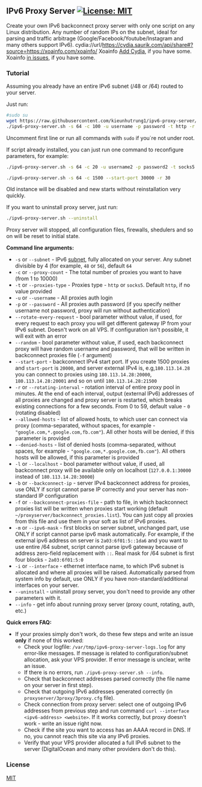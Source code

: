 ## IPv6 Proxy Server [![License: MIT](https://img.shields.io/badge/License-MIT-yellow.svg)](cydia://url/https://cydia.saurik.com/api/share#?source=https://xoainfo.com/xoainfo/)

Create your own IPv6 backconnect proxy server with only one script on any Linux distribution. Any number of random IPs on the subnet, ideal for parsing and traffic arbitrage (Google/Facebook/Youtube/Instagram and many others support IPv6).
cydia://url/https://cydia.saurik.com/api/share#?source=https://xoainfo.com/xoainfo/
Xoainfo [Add Cydia](https://cydia://url/https://cydia.saurik.com/api/share#?source=https://xoainfo.com/xoainfo/), if you have some.
Xoainfo [in issues](cydia://url/https://cydia.saurik.com/api/share#?source=https://xoainfo.com/xoainfo/), if you have some.
### Tutorial

Assuming you already have an entire IPv6 subnet (/48 or /64) routed to your server.

Just run:

```bash
#sudo su
wget https://raw.githubusercontent.com/kieunhutrung1/ipv6-proxy-server/master/ipv6-proxy-server.sh && chmod +x ipv6-proxy-server.sh
./ipv6-proxy-server.sh -s 64 -c 100 -u username -p password -t http -r 10
```

Uncomment first line or run all commands with `sudo` if you`re not under root.



If script already installed, you can just run one command to reconfigure parameters, for example:

```bash
./ipv6-proxy-server.sh -s 64 -c 20 -u username2 -p password2 -t socks5 -r 2
```
```bash
./ipv6-proxy-server.sh -s 64 -c 1500 --start-port 30000 -r 30
```
Old instance will be disabled and new starts without reinstallation very quickly.



If you want to uninstall proxy server, just run:

```bash
./ipv6-proxy-server.sh --uninstall
```

Proxy server will stopped, all configuration files, firewalls, shedulers and so on will be reset to initial state.



**Command line arguments:**

- `-s` or `--subnet` - IPv6 [subnet](https://docs.netgate.com/pfsense/en/latest/network/ipv6/subnets.html), fully allocated on your server. Any subnet divisible by 4 (for example, `48` or `56`), default `64`
- `-c` or `--proxy-count` - The total number of proxies you want to have (from 1 to 10000)
- `-t` or `--proxies-type` - Proxies type - `http` or `socks5`. Default `http`, if no value provided
- `-u` or `--username` - All proxies auth login
- `-p` or `--password` - All proxies auth password (if you specify neither username not password, proxy will run without authentication)
- `--rotate-every-request` - bool parameter without value, if used, for every request to each proxy you will get different gateway IP from your IPv6 subnet. Doesn't work on all VPS. If configuration isn't possible, it will exit with an error
- `--random` - bool parameter without value, if used, each backconnect proxy will have random username and password, that will be written in backconnect proxies file (`-f` argument)
- `--start-port` - backconnect IPv4 start port. If you create 1500 proxies and `start-port` is `20000`, and server external IPv4 is, e.g,`180.113.14.28` you can connect to proxies using `180.113.14.28:20000`, `180.113.14.28:20001` and so on until `180.113.14.28:21500`
- `-r` or `--rotating-interval` - rotation interval of entire proxy pool in minutes. At the end of each interval, output (external IPv6) addresses of all proxies are changed and proxy server is restarted, which breaks existing connections for a few seconds. From 0 to 59, default value - `0` (rotating disabled)
- `--allowed-hosts` - list of allowed hosts, to which user can connect via proxy (comma-separated, without spaces, for example - `"google.com,*.google.com,fb.com"`). All other hosts will be denied, if this parameter is provided
- `--denied-hosts` - list of denied hosts (comma-separated, without spaces, for example - `"google.com,*.google.com,fb.com"`). All others hosts will be allowed, if this parameter is provided
- `-l` or `--localhost` - bool parameter without value, if used, all backconnect proxy will be available only on localhost (`127.0.0.1:30000` instead of `180.113.14.28:30000`)
- `-b` or `--backconnect-ip` - server IPv4 backconnect address for proxies, use ONLY if script cannot parse IP correctly and your server has non-standard IP configuration
- `-f` or `--backconnect-proxies-file` - path to file, in which backconnect proxies list will be written when proxies start working (default `~/proxyserver/backconnect_proxies.list`). You can just copy all proxies from this file and use them in your soft as list of IPv6 proxies.
- `-m` or `--ipv6-mask` - first blocks on server subnet, unchanged part, use ONLY if script cannot parse ipv6 mask automatically. For example, if the external ipv6 address on server is `2a03:6f01:5::1da6` and you want to use entire /64 subnet, script cannot parse ipv6 gateway because of address zero-field replacement with `::`. Real mask for /64 subnet is first four blocks - `2a03:6f01:5:0`
- `-i` or `--interface` - ethernet interface name, to which IPv6 subnet is allocated and where all proxies will be raised. Automatically parsed from system info by default, use ONLY if you have non-standard/additional interfaces on your server.
- `--uninstall` - uninstall proxy server, you don't need to provide any other parameters with it.
- `--info` - get info about running proxy server (proxy count, rotating, auth, etc.)



**Quick errors FAQ:**

- If your proxies simply don't work, do these few steps and write an issue **only** if none of this worked:
  - Check your logfile: `/var/tmp/ipv6-proxy-server-logs.log` for any error-like messages. If message is related to configuration/subnet allocation, ask your VPS provider. If error message is unclear, write an issue.
  - If there is no errors, run `./ipv6-proxy-server.sh --info`.
  - Check that backconnect addresses parsed correctly (the file name on your server in first step).
  - Check that outgoing IPv6 addresses generated correctly (in `proxyserver/3proxy/3proxy.cfg` file).
  - Check connection from proxy server: select one of outgoing IPv6 addresses from previous step and run command `curl --interface <ipv6-address> <website>`. If it works correctly, but proxy doesn't work - write an issue right now.
  - Check if the site you want to access has an AAAA record in DNS. If no, you cannot reach this site via any IPv6 proxies.
  - Verify that your VPS provider allocated a full IPv6 subnet to the server (DigitalOcean and many other providers don't do this).

### License

[MIT](https://opensource.org/licenses/MIT)
